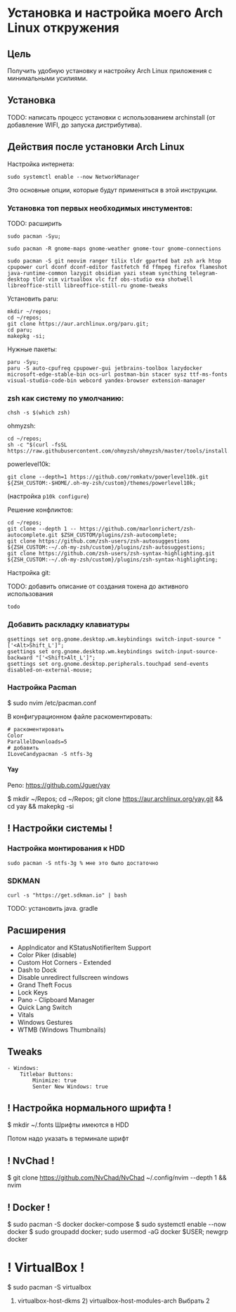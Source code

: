 # Установка и настройка моего Arch Linux откружения

## Цель

Получить удобную установку и настройку Arch Linux приложения с минимальными усилиями.

## Установка

TODO: написать процесс установки с использованием archinstall (от добавление WIFI, до запуска дистрибутива).

## Действия после установки Arch Linux

Настройка интернета:

```shell
sudo systemctl enable --now NetworkManager
```

Это основные опции, которые будут применяться в этой инструкции.

### Установка топ первых необходимых инстументов:

TODO: расширить

```shell
sudo pacman -Syu;
```

```shell
sudo pacman -R gnome-maps gnome-weather gnome-tour gnome-connections
```

```shell
sudo pacman -S git neovim ranger tilix tldr gparted bat zsh ark htop cpupower curl dconf dconf-editor fastfetch fd ffmpeg firefox flameshot java-runtime-common lazygit obsidian yazi steam syncthing telegram-desktop tldr vim virtualbox vlc fzf obs-studio exa shotwell libreoffice-still libreoffice-still-ru gnome-tweaks
```

Установить paru:

```shell
mkdir ~/repos;
cd ~/repos;
git clone https://aur.archlinux.org/paru.git;
cd paru;
makepkg -si;
```

Нужные пакеты:

```shell
paru -Syu;
paru -S auto-cpufreq cpupower-gui jetbrains-toolbox lazydocker microsoft-edge-stable-bin ocs-url postman-bin stacer sysz ttf-ms-fonts visual-studio-code-bin webcord yandex-browser extension-manager
```

### zsh как систему по умолчанию:

```shell
chsh -s $(which zsh)
```
ohmyzsh:

```shell
cd ~/repos;
sh -c "$(curl -fsSL https://raw.githubusercontent.com/ohmyzsh/ohmyzsh/master/tools/install.sh)";
```

powerlevel10k:

```shell
git clone --depth=1 https://github.com/romkatv/powerlevel10k.git ${ZSH_CUSTOM:-$HOME/.oh-my-zsh/custom}/themes/powerlevel10k;
```
(настройка `p10k configure`)

Решение конфликтов:

```shell
cd ~/repos;
git clone --depth 1 -- https://github.com/marlonrichert/zsh-autocomplete.git $ZSH_CUSTOM/plugins/zsh-autocomplete;
git clone https://github.com/zsh-users/zsh-autosuggestions ${ZSH_CUSTOM:-~/.oh-my-zsh/custom}/plugins/zsh-autosuggestions;
git clone https://github.com/zsh-users/zsh-syntax-highlighting.git ${ZSH_CUSTOM:-~/.oh-my-zsh/custom}/plugins/zsh-syntax-highlighting;
```

Настройка git:

TODO: добавить описание от создания  токена до активного использования

```shell
todo
```

### Добавить раскладку клавиатуры

```shell
gsettings set org.gnome.desktop.wm.keybindings switch-input-source "['<Alt>Shift_L']";
gsettings set org.gnome.desktop.wm.keybindings switch-input-source-backward "['<Shift>Alt_L']";
gsettings set org.gnome.desktop.peripherals.touchpad send-events disabled-on-external-mouse;
```

### Настройка Pacman
$ sudo nvim /etc/pacman.conf

В конфигурационном файле раскоментировать:
```
# раскоментировать
Color
ParallelDownloads=5
# добавить
ILoveCandypacman -S ntfs-3g
```

#### Yay
Репо: https://github.com/Jguer/yay

$ mkdir ~/Repos; cd ~/Repos; git clone https://aur.archlinux.org/yay.git && cd yay && makepkg -si

## ! Настройки системы !
		
### Настройка монтирования к HDD

```shell
sudo pacman -S ntfs-3g % мне это было достаточно
```

### SDKMAN

```shell
curl -s "https://get.sdkman.io" | bash
```

TODO: установить java. gradle

## Расширения

- AppIndicator and KStatusNotifierItem Support
- Color Piker (disable)
- Custom Hot Corners - Extended
- Dash to Dock
- Disable unredirect fullscreen windows
- Grand Theft Focus
- Lock Keys
- Pano - Clipboard Manager
- Quick Lang Switch
- Vitals
- Windows Gestures
- WTMB (Windows Thumbnails)

## Tweaks
    - Windows:
        Titlebar Buttons:
            Minimize: true
            Senter New Windows: true
    
## ! Настройка нормального шрифта !
$ mkdir ~/.fonts
Шрифты имеются в HDD

Потом надо указать в терминале шрифт



## ! NvChad !

$ git clone https://github.com/NvChad/NvChad ~/.config/nvim --depth 1 && nvim

## ! Docker !
$ sudo pacman -S docker docker-compose
$ sudo systemctl enable --now docker
$ sudo groupadd docker; sudo usermod -aG docker $USER; newgrp docker

# ! VirtualBox !
$ sudo pacman -S virtualbox
1) virtualbox-host-dkms 2) virtualbox-host-modules-arch
Выбрать 2






















